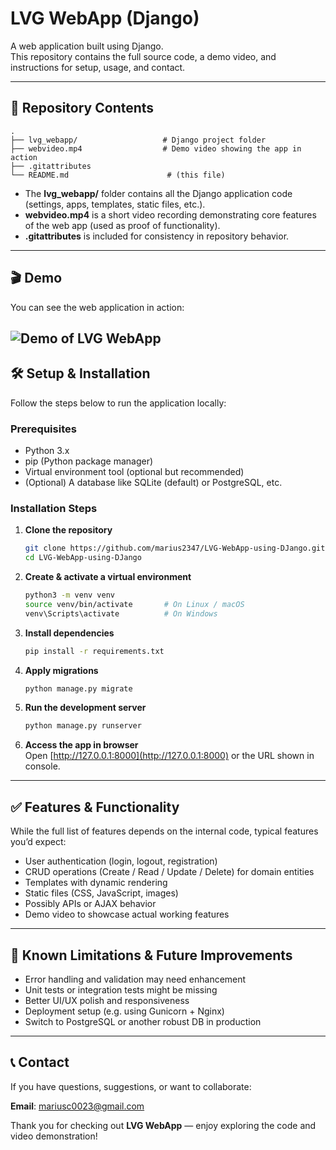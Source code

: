 # LVG WebApp (Django)

A web application built using Django.  
This repository contains the full source code, a demo video, and instructions for setup, usage, and contact.

---

## 💾 Repository Contents

```
.
├── lvg_webapp/                   # Django project folder
├── webvideo.mp4                  # Demo video showing the app in action
├── .gitattributes
└── README.md                      # (this file)
```

- The **lvg_webapp/** folder contains all the Django application code (settings, apps, templates, static files, etc.).
- **webvideo.mp4** is a short video recording demonstrating core features of the web app (used as proof of functionality).
- **.gitattributes** is included for consistency in repository behavior.

---

## 🎬 Demo 

You can see the web application in action:

![Demo of LVG WebApp](webvideo.gif)
---

## 🛠️ Setup & Installation

Follow the steps below to run the application locally:

### Prerequisites

- Python 3.x  
- pip (Python package manager)  
- Virtual environment tool (optional but recommended)  
- (Optional) A database like SQLite (default) or PostgreSQL, etc.

### Installation Steps

1. **Clone the repository**  
   ```bash
   git clone https://github.com/marius2347/LVG-WebApp-using-DJango.git
   cd LVG-WebApp-using-DJango
   ```

2. **Create & activate a virtual environment**  
   ```bash
   python3 -m venv venv
   source venv/bin/activate       # On Linux / macOS
   venv\Scripts\activate          # On Windows
   ```

3. **Install dependencies**  
   ```bash
   pip install -r requirements.txt
   ```

4. **Apply migrations**  
   ```bash
   python manage.py migrate
   ```

5. **Run the development server**  
   ```bash
   python manage.py runserver
   ```

6. **Access the app in browser**  
   Open [http://127.0.0.1:8000](http://127.0.0.1:8000) or the URL shown in console.

---

## ✅ Features & Functionality

While the full list of features depends on the internal code, typical features you’d expect:

- User authentication (login, logout, registration)  
- CRUD operations (Create / Read / Update / Delete) for domain entities  
- Templates with dynamic rendering  
- Static files (CSS, JavaScript, images)  
- Possibly APIs or AJAX behavior  
- Demo video to showcase actual working features

---

## 🚧 Known Limitations & Future Improvements

- Error handling and validation may need enhancement  
- Unit tests or integration tests might be missing  
- Better UI/UX polish and responsiveness  
- Deployment setup (e.g. using Gunicorn + Nginx)  
- Switch to PostgreSQL or another robust DB in production

---

## 📞 Contact

If you have questions, suggestions, or want to collaborate:

**Email**: mariusc0023@gmail.com


Thank you for checking out **LVG WebApp** — enjoy exploring the code and video demonstration!

